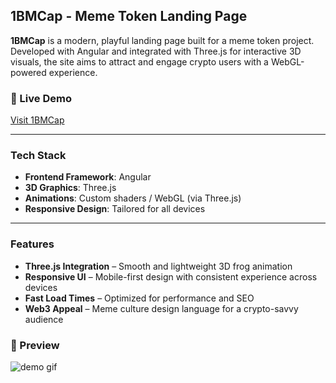 ##  1BMCap - Meme Token Landing Page

**1BMCap** is a modern, playful landing page built for a meme token project. Developed with Angular and integrated with Three.js for interactive 3D visuals, the site aims to attract and engage crypto users with a WebGL-powered experience.

### 🔗 Live Demo

 [Visit 1BMCap](https://www.1bmcap.com)

---

###  Tech Stack

- **Frontend Framework**: Angular
- **3D Graphics**: Three.js
- **Animations**: Custom shaders / WebGL (via Three.js)
- **Responsive Design**: Tailored for all devices

---

###  Features

-  **Three.js Integration** – Smooth and lightweight 3D frog animation
-  **Responsive UI** – Mobile-first design with consistent experience across devices
-  **Fast Load Times** – Optimized for performance and SEO
-  **Web3 Appeal** – Meme culture design language for a crypto-savvy audience

### 📸 Preview

![demo gif](assets/demo.gif)
